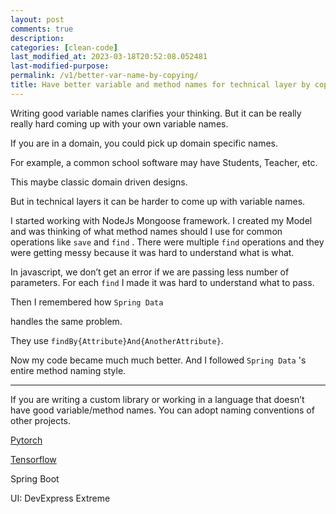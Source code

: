 ```yaml
---
layout: post
comments: true
description:
categories: [clean-code]
last_modified_at: 2023-03-18T20:52:08.052481
last-modified-purpose:
permalink: /v1/better-var-name-by-copying/
title: Have better variable and method names for technical layer by copying others
---
```


Writing good variable names clarifies your thinking. But it can be really really hard coming up with your own variable names.

If you are in a domain, you could pick up domain specific names.

For example, a common school software may have Students, Teacher, etc.

This maybe classic domain driven designs.

But in technical layers it can be harder to come up with variable names.

I started working with NodeJs Mongoose framework. I created my Model and was thinking of what method names should I use for common operations like `save` and `find` . There were multiple `find` operations and they were getting messy because it was hard to understand what is what.

In javascript, we don’t get an error if we are passing less number of parameters. For each `find` I made it was hard to understand what to pass.

Then I remembered how `Spring Data`

handles the same problem.

They use `findBy{Attribute}And{AnotherAttribute}`.

Now my code became much much better. And I followed `Spring Data` 's entire method naming style.

---

If you are writing a custom library or working in a language that doesn’t have good variable/method names. You can adopt naming conventions of other projects.

[Pytorch](https://pytorch.org/)

[Tensorflow](https://www.tensorflow.org/)

Spring Boot

UI: DevExpress Extreme